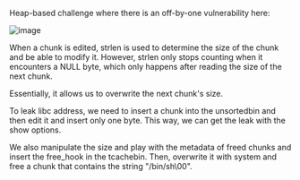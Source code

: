 Heap-based challenge where there is an off-by-one vulnerability here:

![image](https://github.com/txhaka/ctf-directo/assets/154754392/9b9c6755-8e8a-437b-a7b4-6a6d5a613636)

When a chunk is edited, strlen is used to determine the size of the chunk and be able to modify it. However, strlen only stops counting when
it encounters a NULL byte, which only happens after reading the size of the next chunk.

Essentially, it allows us to overwrite the next chunk's size.

To leak libc address, we need to insert a chunk into the unsortedbin and then edit it and insert only one byte. This way, we can get the leak 
with the show options.

We also manipulate the size and play with the metadata of freed chunks and insert the free_hook in the tcachebin. Then, overwrite it with system
and free a chunk that contains the string "/bin/sh\00".
